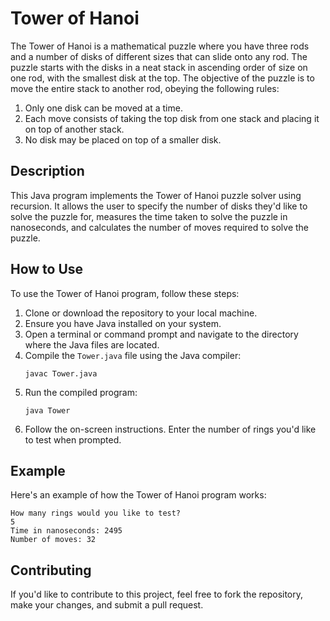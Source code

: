 # Tower of Hanoi

The Tower of Hanoi is a mathematical puzzle where you have three rods and a number of disks of different sizes that can slide onto any rod. The puzzle starts with the disks in a neat stack in ascending order of size on one rod, with the smallest disk at the top. The objective of the puzzle is to move the entire stack to another rod, obeying the following rules:

1. Only one disk can be moved at a time.
2. Each move consists of taking the top disk from one stack and placing it on top of another stack.
3. No disk may be placed on top of a smaller disk.

## Description

This Java program implements the Tower of Hanoi puzzle solver using recursion. It allows the user to specify the number of disks they'd like to solve the puzzle for, measures the time taken to solve the puzzle in nanoseconds, and calculates the number of moves required to solve the puzzle.

## How to Use

To use the Tower of Hanoi program, follow these steps:

1. Clone or download the repository to your local machine.
2. Ensure you have Java installed on your system.
3. Open a terminal or command prompt and navigate to the directory where the Java files are located.
4. Compile the `Tower.java` file using the Java compiler:
   ```
   javac Tower.java
   ```
5. Run the compiled program:
   ```
   java Tower
   ```
6. Follow the on-screen instructions. Enter the number of rings you'd like to test when prompted.

## Example

Here's an example of how the Tower of Hanoi program works:

```
How many rings would you like to test?
5
Time in nanoseconds: 2495
Number of moves: 32
```

## Contributing

If you'd like to contribute to this project, feel free to fork the repository, make your changes, and submit a pull request.
